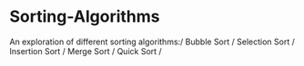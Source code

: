 # Sorting-Algorithms
An exploration of different sorting algorithms:/ Bubble Sort / Selection Sort / Insertion Sort / Merge Sort / Quick Sort /
